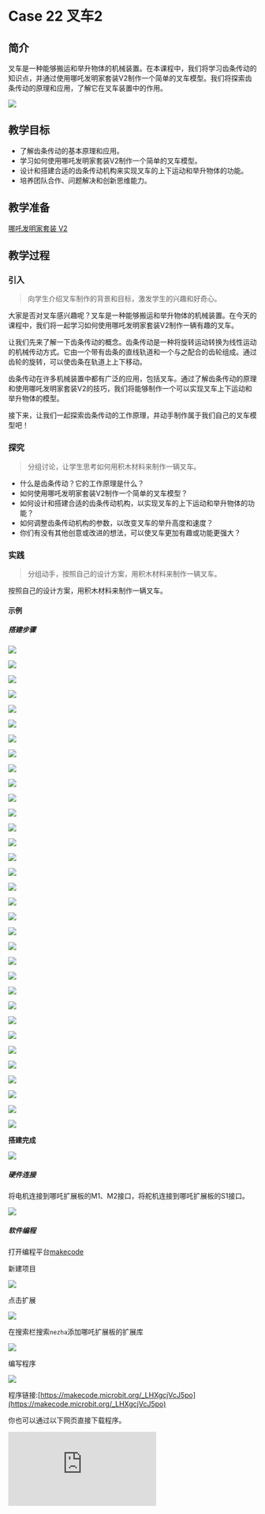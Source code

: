 ﻿---
sidebar_position: 23
---

# Case 22 叉车2

## 简介

叉车是一种能够搬运和举升物体的机械装置。在本课程中，我们将学习齿条传动的知识点，并通过使用哪吒发明家套装V2制作一个简单的叉车模型。我们将探索齿条传动的原理和应用，了解它在叉车装置中的作用。

![](https://wiki-media-ef.oss-cn-hongkong.aliyuncs.com//images/nezha-inventors-kit-v2-case-22-01.png)


## 教学目标

- 了解齿条传动的基本原理和应用。
- 学习如何使用哪吒发明家套装V2制作一个简单的叉车模型。
- 设计和搭建合适的齿条传动机构来实现叉车的上下运动和举升物体的功能。
- 培养团队合作、问题解决和创新思维能力。


## 教学准备

[哪吒发明家套装 V2](https://www.elecfreaks.com/nezha-inventor-s-kit-v2-for-micro-bit.html)


## 教学过程

### 引入

>向学生介绍叉车制作的背景和目标，激发学生的兴趣和好奇心。

大家是否对叉车感兴趣呢？叉车是一种能够搬运和举升物体的机械装置。在今天的课程中，我们将一起学习如何使用哪吒发明家套装V2制作一辆有趣的叉车。

让我们先来了解一下齿条传动的概念。齿条传动是一种将旋转运动转换为线性运动的机械传动方式。它由一个带有齿条的直线轨道和一个与之配合的齿轮组成。通过齿轮的旋转，可以使齿条在轨道上上下移动。

齿条传动在许多机械装置中都有广泛的应用，包括叉车。通过了解齿条传动的原理和使用哪吒发明家套装V2的技巧，我们将能够制作一个可以实现叉车上下运动和举升物体的模型。

接下来，让我们一起探索齿条传动的工作原理，并动手制作属于我们自己的叉车模型吧！

### 探究

>分组讨论，让学生思考如何用积木材料来制作一辆叉车。

- 什么是齿条传动？它的工作原理是什么？
- 如何使用哪吒发明家套装V2制作一个简单的叉车模型？
- 如何设计和搭建合适的齿条传动机构，以实现叉车的上下运动和举升物体的功能？
- 如何调整齿条传动机构的参数，以改变叉车的举升高度和速度？
- 你们有没有其他创意或改进的想法，可以使叉车更加有趣或功能更强大？

### 实践

>分组动手，按照自己的设计方案，用积木材料来制作一辆叉车。

按照自己的设计方案，用积木材料来制作一辆叉车。

#### 示例

##### 搭建步骤

![](https://wiki-media-ef.oss-cn-hongkong.aliyuncs.com//images/nezha-inventors-kit-v2-step-22-01.png)

![](https://wiki-media-ef.oss-cn-hongkong.aliyuncs.com//images/nezha-inventors-kit-v2-step-22-02.png)

![](https://wiki-media-ef.oss-cn-hongkong.aliyuncs.com//images/nezha-inventors-kit-v2-step-22-03.png)

![](https://wiki-media-ef.oss-cn-hongkong.aliyuncs.com//images/nezha-inventors-kit-v2-step-22-04.png)

![](https://wiki-media-ef.oss-cn-hongkong.aliyuncs.com//images/nezha-inventors-kit-v2-step-22-05.png)

![](https://wiki-media-ef.oss-cn-hongkong.aliyuncs.com//images/nezha-inventors-kit-v2-step-22-06.png)

![](https://wiki-media-ef.oss-cn-hongkong.aliyuncs.com//images/nezha-inventors-kit-v2-step-22-07.png)

![](https://wiki-media-ef.oss-cn-hongkong.aliyuncs.com//images/nezha-inventors-kit-v2-step-22-08.png)

![](https://wiki-media-ef.oss-cn-hongkong.aliyuncs.com//images/nezha-inventors-kit-v2-step-22-09.png)

![](https://wiki-media-ef.oss-cn-hongkong.aliyuncs.com//images/nezha-inventors-kit-v2-step-22-10.png)

![](https://wiki-media-ef.oss-cn-hongkong.aliyuncs.com//images/nezha-inventors-kit-v2-step-22-11.png)

![](https://wiki-media-ef.oss-cn-hongkong.aliyuncs.com//images/nezha-inventors-kit-v2-step-22-12.png)

![](https://wiki-media-ef.oss-cn-hongkong.aliyuncs.com//images/nezha-inventors-kit-v2-step-22-13.png)

![](https://wiki-media-ef.oss-cn-hongkong.aliyuncs.com//images/nezha-inventors-kit-v2-step-22-14.png)

![](https://wiki-media-ef.oss-cn-hongkong.aliyuncs.com//images/nezha-inventors-kit-v2-step-22-15.png)

![](https://wiki-media-ef.oss-cn-hongkong.aliyuncs.com//images/nezha-inventors-kit-v2-step-22-16.png)

![](https://wiki-media-ef.oss-cn-hongkong.aliyuncs.com//images/nezha-inventors-kit-v2-step-22-17.png)

![](https://wiki-media-ef.oss-cn-hongkong.aliyuncs.com//images/nezha-inventors-kit-v2-step-22-18.png)

![](https://wiki-media-ef.oss-cn-hongkong.aliyuncs.com//images/nezha-inventors-kit-v2-step-22-19.png)

![](https://wiki-media-ef.oss-cn-hongkong.aliyuncs.com//images/nezha-inventors-kit-v2-step-22-20.png)

![](https://wiki-media-ef.oss-cn-hongkong.aliyuncs.com//images/nezha-inventors-kit-v2-step-22-21.png)

![](https://wiki-media-ef.oss-cn-hongkong.aliyuncs.com//images/nezha-inventors-kit-v2-step-22-22.png)

![](https://wiki-media-ef.oss-cn-hongkong.aliyuncs.com//images/nezha-inventors-kit-v2-step-22-23.png)

![](https://wiki-media-ef.oss-cn-hongkong.aliyuncs.com//images/nezha-inventors-kit-v2-step-22-24.png)

![](https://wiki-media-ef.oss-cn-hongkong.aliyuncs.com//images/nezha-inventors-kit-v2-step-22-25.png)

![](https://wiki-media-ef.oss-cn-hongkong.aliyuncs.com//images/nezha-inventors-kit-v2-step-22-26.png)

![](https://wiki-media-ef.oss-cn-hongkong.aliyuncs.com//images/nezha-inventors-kit-v2-step-22-27.png)

![](https://wiki-media-ef.oss-cn-hongkong.aliyuncs.com//images/nezha-inventors-kit-v2-step-22-28.png)

![](https://wiki-media-ef.oss-cn-hongkong.aliyuncs.com//images/nezha-inventors-kit-v2-step-22-29.png)

![](https://wiki-media-ef.oss-cn-hongkong.aliyuncs.com//images/nezha-inventors-kit-v2-step-22-30.png)

![](https://wiki-media-ef.oss-cn-hongkong.aliyuncs.com//images/nezha-inventors-kit-v2-step-22-31.png)

![](https://wiki-media-ef.oss-cn-hongkong.aliyuncs.com//images/nezha-inventors-kit-v2-step-22-32.png)

![](https://wiki-media-ef.oss-cn-hongkong.aliyuncs.com//images/nezha-inventors-kit-v2-step-22-33.png)

**搭建完成**

![](https://wiki-media-ef.oss-cn-hongkong.aliyuncs.com//images/nezha-inventors-kit-v2-case-22-01.png)

##### 硬件连接

将电机连接到哪吒扩展板的M1、M2接口，将舵机连接到哪吒扩展板的S1接口。

![](https://wiki-media-ef.oss-cn-hongkong.aliyuncs.com//images/nezha-inventors-kit-v2-case-24-02.png)

##### 软件编程

打开编程平台[makecode](https://makecode.microbit.org/#)

新建项目

![](https://wiki-media-ef.oss-cn-hongkong.aliyuncs.com//images/nezha-inventors-kit-v2-case-19-03.png)

点击扩展

![](https://wiki-media-ef.oss-cn-hongkong.aliyuncs.com//images/nezha-inventors-kit-v2-case-19-04.png)


在搜索栏搜索`nezha`添加哪吒扩展板的扩展库

![](https://wiki-media-ef.oss-cn-hongkong.aliyuncs.com//images/nezha-inventors-kit-v2-case-19-06.png)

编写程序

![](https://wiki-media-ef.oss-cn-hongkong.aliyuncs.com//images/nezha-inventors-kit-v2-case-22-07.png)


程序链接:[https://makecode.microbit.org/_LHXgcjVcJ5po](https://makecode.microbit.org/_LHXgcjVcJ5po)

你也可以通过以下网页直接下载程序。

<div
    style={{
        position: 'relative',
        paddingBottom: '60%',
        overflow: 'hidden',
    }}
>
    <iframe
        src="https://makecode.microbit.org/_LHXgcjVcJ5po"
        frameborder="0"
        sandbox="allow-popups allow-forms allow-scripts allow-same-origin"
        style={{
            position: 'absolute',
            width: '100%',
            height: '100%',
        }}
    />
</div>




## 展示

>分组展示，尝试制作遥控叉车，比较各组的成果和效果。

#### 示例案例效果

按下micro:bit上的A键，叉车向前行驶并叉起物体，按下micro:bit上的B键，叉车转向行驶并放下物体。

![](https://wiki-media-ef.oss-cn-hongkong.aliyuncs.com//images/nezha-inventors-kit-v2-case-22.gif)

## 反思

>分组分享，让每组的学生分享自己的制作过程和心得，总结自己遇到的问题和解决办法，评价自己的优点和不足。
